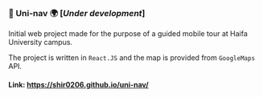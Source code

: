 ### :round_pushpin: Uni-nav  :earth_africa: [*Under development*]

Initial web project made for the purpose of a guided mobile tour at Haifa University campus.

The project is written in `React.JS` and the map is provided from `GoogleMaps` API. 

#### Link: https://shir0206.github.io/uni-nav/




